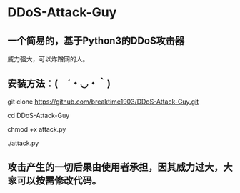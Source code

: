 # DDoS-Attack-Guy

## 一个简易的，基于Python3的DDoS攻击器

威力强大，可以炸蹭网的人。

## 安装方法：(　´・◡・｀)

git clone https://github.com/breaktime1903/DDoS-Attack-Guy.git

cd DDoS-Attack-Guy

chmod +x attack.py

./attack.py

## 攻击产生的一切后果由使用者承担，因其威力过大，大家可以按需修改代码。
